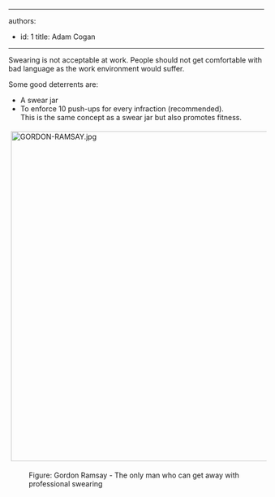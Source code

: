 

---
authors:
  - id: 1
    title: Adam Cogan
---




<span class='intro'> <p>​Swearing is not acceptable at work. People should not&#160;get comfortable with bad language as&#160;the work environment would suffer.</p><p>Some good&#160;deterrents&#160;are&#58;​<br></p> </span>

<ul><li>A swear jar<br></li><li>To enforce&#160;10&#160;push-ups for every infraction&#160;​(recommended).&#160;​<br>This is the same concept as a swear jar but also promotes fitness.​<br></li></ul><dl class="ssw15-rteElement-ImageArea">
   <img src="/PublishingImages/GORDON-RAMSAY.jpg" alt="GORDON-RAMSAY.jpg" style="margin&#58;5px;width&#58;650px;" />
</dl><dd class="ssw15-rteElement-FigureNormal">Figure&#58; Gordon Ramsay - The only man who​ can ​​​​get away with professional swearing</dd>


